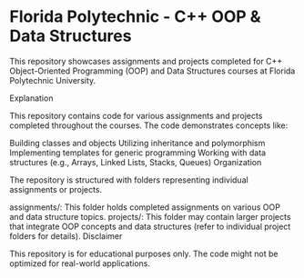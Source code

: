 # Florida Polytechnic - C++ OOP & Data Structures 
This repository showcases assignments and projects completed for C++ Object-Oriented Programming (OOP) and Data Structures courses at Florida Polytechnic University.

Explanation

This repository contains code for various assignments and projects completed throughout the courses. The code demonstrates concepts like:

Building classes and objects
Utilizing inheritance and polymorphism
Implementing templates for generic programming
Working with data structures (e.g., Arrays, Linked Lists, Stacks, Queues)
Organization

The repository is structured with folders representing individual assignments or projects.

assignments/: This folder holds completed assignments on various OOP and data structure topics.
projects/: This folder may contain larger projects that integrate OOP concepts and data structures (refer to individual project folders for details).
Disclaimer

This repository is for educational purposes only. The code might not be optimized for real-world applications.
